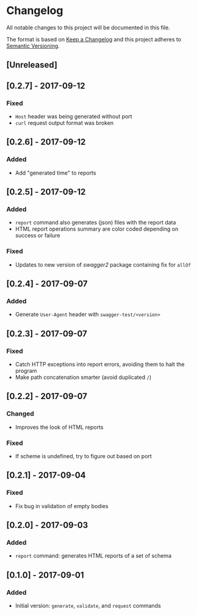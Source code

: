 # Changelog
All notable changes to this project will be documented in this file.

The format is based on [Keep a Changelog](http://keepachangelog.com/en/1.0.0/)
and this project adheres to [Semantic Versioning](http://semver.org/spec/v2.0.0.html).

## [Unreleased]

## [0.2.7] - 2017-09-12
### Fixed
- `Host` header was being generated without port
- `curl` request output format was broken

## [0.2.6] - 2017-09-12
### Added
- Add "generated time" to reports

## [0.2.5] - 2017-09-12
### Added
- `report` command also generates (json) files with the report data
- HTML report operations summary are color coded depending on success or failure
### Fixed
- Updates to new version of *swagger2* package containing fix for `allOf`

## [0.2.4] - 2017-09-07
### Added
- Generate `User-Agent` header with `swagger-test/<version>`

## [0.2.3] - 2017-09-07
### Fixed
- Catch HTTP exceptions into report errors, avoiding them to halt the program
- Make path concatenation smarter (avoid duplicated `/`)

## [0.2.2] - 2017-09-07
### Changed
- Improves the look of HTML reports
### Fixed
- If scheme is undefined, try to figure out based on port

## [0.2.1] - 2017-09-04
### Fixed
- Fix bug in validation of empty bodies

## [0.2.0] - 2017-09-03
### Added
- `report` command: generates HTML reports of a set of schema

## [0.1.0] - 2017-09-01
### Added
- Initial version: `generate`, `validate`, and `request` commands
